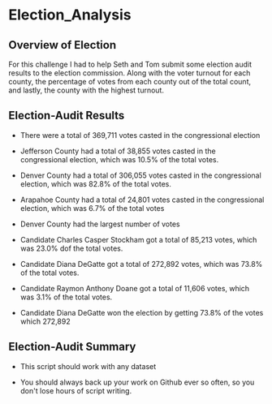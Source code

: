 # Election_Analysis


## Overview of Election

For this challenge I had to help Seth and Tom submit some election audit results to the election commission. Along with the voter turnout for each county, the percentage of votes from each county out of the total count, and lastly, the county with the highest turnout.

## Election-Audit Results

* There were a total of 369,711 votes casted in the congressional election 

* Jefferson County had a total of 38,855 votes casted in the congressional election, which was 10.5% of the total votes.

* Denver County had a total of 306,055 votes casted in the congressional election, which was 82.8% of the total votes.

* Arapahoe County had a total of 24,801 votes casted in the congressional election, which was 6.7% of the total votes

* Denver County had the largest number of votes 

* Candidate Charles Casper Stockham got a total of 85,213 votes, which was 23.0% dof the total votes.

* Candidate Diana DeGatte got a total of 272,892 votes, which was 73.8% of the total votes.

* Candidate Raymon Anthony Doane got a total of 11,606 votes, which was 3.1% of the total votes.

* Candidate Diana DeGatte won the election by getting 73.8% of the votes which 272,892 

## Election-Audit Summary

* This script should work with any dataset 

* You should always back up your work on Github ever so often, so you don't lose hours of script writing. 
